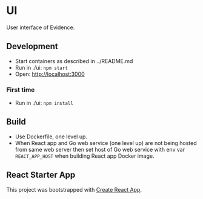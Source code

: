 # UI

User interface of Evidence.

## Development

- Start containers as described in ../README.md
- Run in ./ui: `npm start`
- Open: [http://localhost:3000](http://localhost:3000)

### First time

- Run in ./ui: `npm install`

## Build

- Use Dockerfile, one level up.
- When React app and Go web service (one level up) are not being hosted from same web server then
  set host of Go web service with env var `REACT_APP_HOST` when building React app Docker image.

## React Starter App

This project was bootstrapped with [Create React App](https://github.com/facebook/create-react-app).
